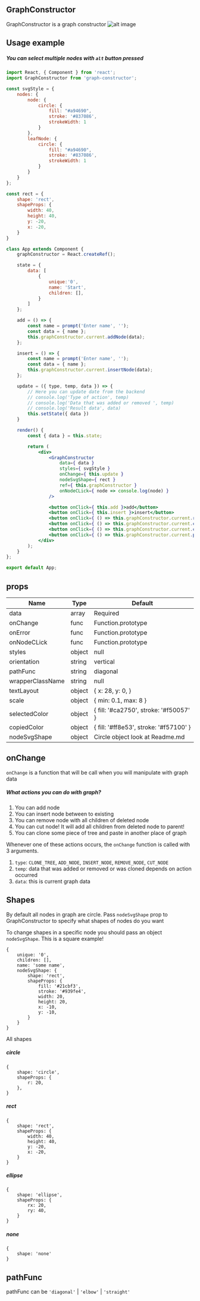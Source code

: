 ## GraphConstructor

GraphConstructor is a graph constructor 
![alt image](http://imgs-info.ru/2019/09/24/SNIMOK-EKRANA-2019-09-23-V-23.34.37.png)
## Usage example
##### You can select multiple nodes with `alt` button pressed
```jsx
import React, { Component } from 'react';
import GraphConstructor from 'graph-constructor';

const svgStyle = {
    nodes: {
        node: {
            circle: {
                fill: "#a94690",
                stroke: '#837086',
                strokeWidth: 1
            }
        },
        leafNode: {
            circle: {
                fill: "#a94690",
                stroke: '#837086',
                strokeWidth: 1
            }
        }
    }
};

const rect = {
    shape: 'rect',
    shapeProps: {
        width: 40,
        height: 40,
        y: -20,
        x: -20,
    }
}

class App extends Component {
    graphConstructor = React.createRef();

    state = {
        data: [
            {
                unique:'0',
                name: 'Start',
                children: [],
            }
        ]
    };

    add = () => {
        const name = prompt('Enter name', '');
        const data = { name };
        this.graphConstructor.current.addNode(data);
    };

    insert = () => {
        const name = prompt('Enter name', '');
        const data = { name };
        this.graphConstructor.current.insertNode(data);
    };

    update = ({ type, temp, data }) => {
        // Here you can update date from the backend
        // console.log('Type of action', temp)
        // console.log('Data that was added or removed ', temp)
        // console.log('Result data', data)
        this.setState({ data })
    }

    render() {
        const { data } = this.state;

        return (
            <div>
                <GraphConstructor
                    data={ data }
                    styles={ svgStyle }
                    onChange={ this.update }
                    nodeSvgShape={ rect }
                    ref={ this.graphConstructor }
                    onNodeCLick={ node => console.log(node) }
                />

                <button onClick={ this.add }>add</button>
                <button onClick={ this.insert }>insert</button>
                <button onClick={ () => this.graphConstructor.current.removeNode() }>remove</button>
                <button onClick={ () => this.graphConstructor.current.cutNode() }>cut</button>
                <button onClick={ () => this.graphConstructor.current.copyBranch() }>Copy branch</button>
                <button onClick={ () => this.graphConstructor.current.pasteBranch() }>Paste branch</button>
            </div>
        );
    }
};

export default App;

```

## props

| Name                      | Type    | Default                               |
| ------------------------- | ------- | ------------------------------------- |
| data                      | array   |Required                               |
| onChange                  | func    |Function.prototype                     |
| onError                   | func    |Function.prototype                     |
| onNodeCLick               | func    |Function.prototype                     |
| styles                    | object  |null                                   |
| orientation               | string  |vertical                               |
| pathFunc                  | string  |diagonal                               |
| wrapperClassName          | string  |null                                   |
| textLayout                | object  |{ x: 28, y: 0, }                       |
| scale                     | object  |{ min: 0.1, max: 8 }                   |
| selectedColor             | object  |{ fill: '#ca2750', stroke: '#f50057' } |
| copiedColor               | object  |{ fill: '#ff8e53', stroke: '#f57100' } |
| nodeSvgShape              | object  |Circle object look at Readme.md        |

## onChange
`onChange` is a function that will be call when you will manipulate with graph data

##### What actions you can do with graph?
1. You can add node
2. You can insert node between to existing
3. You can remove node with all children of deleted node
4. You can cut node! It will add all children from deleted node to parent!
5. You can clone some piece of tree and paste in another place of graph 

Whenever one of these actions occurs, the `onChange` function is called with 3 arguments.
1. `type`: `CLONE_TREE`, `ADD_NODE`, `INSERT_NODE`, `REMOVE_NODE`, `CUT_NODE`
2. `temp`: data that was added or removed or was cloned depends on action occurred
3. `data`: this is current graph data 

## Shapes
By default all nodes in graph are circle. 
Pass `nodeSvgShape` prop to GraphConstructor to specify what shapes of nodes do you want

To change shapes in a specific node you should pass an object `nodeSvgShape`.
This is a square example!
```
{
    unique: '0',
    children: [],
    name: 'some name',
    nodeSvgShape: {
        shape: 'rect',
        shapeProps: {
            fill: '#21cbf3',
            stroke: '#939fe4',
            width: 20,
            height: 20,
            x: -10,
            y: -10,
        }
    }
}
```

All shapes 

##### circle
```
{
    shape: 'circle',
    shapeProps: {
        r: 20,
    },
}
```


##### rect
```
{
    shape: 'rect',
    shapeProps: {
        width: 40,
        height: 40,
        y: -20,
        x: -20,
    }
}
```

##### ellipse
```
{
    shape: 'ellipse',
    shapeProps: {
        rx: 20,
        ry: 40,
    }
}
```

##### none
```
{
    shape: 'none'
}
```

## pathFunc
pathFunc can be `'diagonal'` | `'elbow'` | `'straight'`
